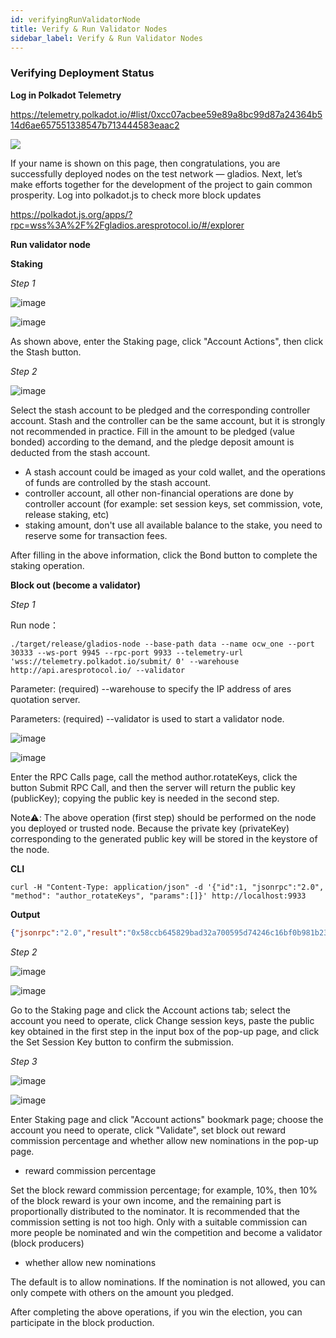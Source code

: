 ```yaml
---
id: verifyingRunValidatorNode
title: Verify & Run Validator Nodes
sidebar_label: Verify & Run Validator Nodes
---
```


### Verifying Deployment Status
**Log in Polkadot Telemetry**

https://telemetry.polkadot.io/#list/0xcc07acbee59e89a8bc99d87a24364b514d6ae657551338547b713444583eaac2

![](assets/build/95.png)

If your name is shown on this page, then congratulations, you are successfully deployed nodes on the test network — gladios. Next, let’s make efforts together for the development of the project to gain common prosperity.
Log into polkadot.js to check more block updates

https://polkadot.js.org/apps/?rpc=wss%3A%2F%2Fgladios.aresprotocol.io/#/explorer


**Run validator node**

**Staking**

*Step 1*

![image](https://github.com/aresprotocols/documentation/blob/master/assets/img/23.png?raw=true) 

![image](https://github.com/aresprotocols/documentation/blob/master/assets/img/24.png?raw=true) 

As shown above, enter the Staking page, click "Account Actions", then click the Stash button.

*Step 2*

![image](https://github.com/aresprotocols/documentation/blob/master/assets/img/25.png?raw=true) 

Select the stash account to be pledged and the corresponding controller account. Stash and the controller can be the same account, but it is strongly not recommended in practice. Fill in the amount to be pledged (value bonded) according to the demand, and the pledge deposit amount is deducted from the stash account.

* A stash account could be imaged as your cold wallet, and the operations of funds are controlled by the stash account.
* controller account, all other non-financial operations are done by controller account (for example: set session keys, set commission, vote, release staking, etc)
* staking amount, don't use all available balance to the stake, you need to reserve some for transaction fees.

After filling in the above information, click the Bond button to complete the staking operation.

**Block out (become a validator)**

*Step 1*

Run node：

```
./target/release/gladios-node --base-path data --name ocw_one --port 30333 --ws-port 9945 --rpc-port 9933 --telemetry-url 'wss://telemetry.polkadot.io/submit/ 0' --warehouse http://api.aresprotocol.io/ --validator
```

Parameter: (required) --warehouse to specify the IP address of ares quotation server.

Parameters: (required) --validator is used to start a validator node.

![image](https://github.com/aresprotocols/documentation/blob/master/assets/img/26.png?raw=true) 

![image](https://github.com/aresprotocols/documentation/blob/master/assets/img/27.png?raw=true) 

Enter the RPC Calls page, call the method author.rotateKeys, click the button Submit RPC Call, and then the server will return the public key (publicKey); copying the public key is needed in the second step.

Note⚠️: The above operation (first step) should be performed on the node you deployed or trusted node. Because the private key (privateKey) corresponding to the generated public key will be stored in the keystore of the node.

**CLI**[<u>​</u>](https://wiki.polkadot.network/docs/maintain-guides-how-to-validate-polkadot#option-2-cli)

```shell
curl -H "Content-Type: application/json" -d '{"id":1, "jsonrpc":"2.0", "method": "author_rotateKeys", "params":[]}' http://localhost:9933
```

**Output**
```json
{"jsonrpc":"2.0","result":"0x58ccb645829bad32a700595d74246c16bf0b981b23367d638c5cef7d31860b65e9bf2c72bc5d46e0d11c57e68b16ac087b487497495984e19a05a6a317da064edc818436afabf30dd0b523ee8440160bc97b25e264d1d054d7d6d342b9ecf353","id":1}
```

*Step 2*

![image](https://github.com/aresprotocols/documentation/blob/master/assets/img/28.png?raw=true) 

![image](https://github.com/aresprotocols/documentation/blob/master/assets/img/29.png?raw=true) 

Go to the Staking page and click the Account actions tab; select the account you need to operate, click Change session keys, paste the public key obtained in the first step in the input box of the pop-up page, and click the Set Session Key button to confirm the submission.

*Step 3*

![image](https://github.com/aresprotocols/documentation/blob/master/assets/img/30.png?raw=true) 

![image](https://github.com/aresprotocols/documentation/blob/master/assets/img/31.png?raw=true) 

Enter Staking page and click "Account actions" bookmark page; choose the account you need to operate, click "Validate",  set block out reward commission percentage and whether allow new nominations in the pop-up page.

* reward commission percentage

Set the block reward commission percentage; for example, 10%, then 10% of the block reward is your own income, and the remaining part is proportionally distributed to the nominator. It is recommended that the commission setting is not too high. Only with a suitable commission can more people be nominated and win the competition and become a validator (block producers)

* whether allow new nominations

The default is to allow nominations. If the nomination is not allowed, you can only compete with others on the amount you pledged.

After completing the above operations, if you win the election, you can participate in the block production.

